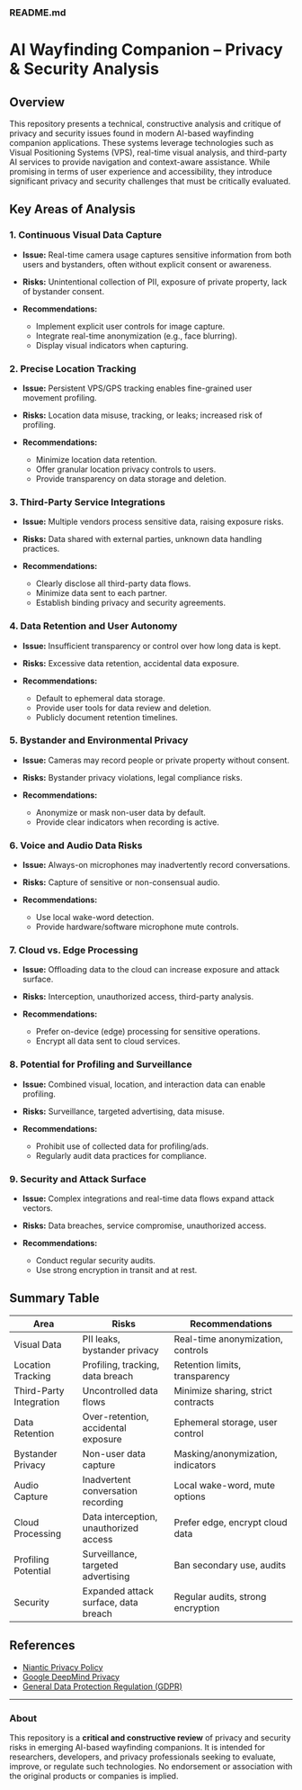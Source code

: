 ### README.md

# AI Wayfinding Companion – Privacy & Security Analysis

## Overview

This repository presents a technical, constructive analysis and critique of privacy and security issues found in modern AI-based wayfinding companion applications. These systems leverage technologies such as Visual Positioning Systems (VPS), real-time visual analysis, and third-party AI services to provide navigation and context-aware assistance. While promising in terms of user experience and accessibility, they introduce significant privacy and security challenges that must be critically evaluated.

## Key Areas of Analysis

### 1. Continuous Visual Data Capture

* **Issue:**
  Real-time camera usage captures sensitive information from both users and bystanders, often without explicit consent or awareness.
* **Risks:**
  Unintentional collection of PII, exposure of private property, lack of bystander consent.
* **Recommendations:**

  * Implement explicit user controls for image capture.
  * Integrate real-time anonymization (e.g., face blurring).
  * Display visual indicators when capturing.

### 2. Precise Location Tracking

* **Issue:**
  Persistent VPS/GPS tracking enables fine-grained user movement profiling.
* **Risks:**
  Location data misuse, tracking, or leaks; increased risk of profiling.
* **Recommendations:**

  * Minimize location data retention.
  * Offer granular location privacy controls to users.
  * Provide transparency on data storage and deletion.

### 3. Third-Party Service Integrations

* **Issue:**
  Multiple vendors process sensitive data, raising exposure risks.
* **Risks:**
  Data shared with external parties, unknown data handling practices.
* **Recommendations:**

  * Clearly disclose all third-party data flows.
  * Minimize data sent to each partner.
  * Establish binding privacy and security agreements.

### 4. Data Retention and User Autonomy

* **Issue:**
  Insufficient transparency or control over how long data is kept.
* **Risks:**
  Excessive data retention, accidental data exposure.
* **Recommendations:**

  * Default to ephemeral data storage.
  * Provide user tools for data review and deletion.
  * Publicly document retention timelines.

### 5. Bystander and Environmental Privacy

* **Issue:**
  Cameras may record people or private property without consent.
* **Risks:**
  Bystander privacy violations, legal compliance risks.
* **Recommendations:**

  * Anonymize or mask non-user data by default.
  * Provide clear indicators when recording is active.

### 6. Voice and Audio Data Risks

* **Issue:**
  Always-on microphones may inadvertently record conversations.
* **Risks:**
  Capture of sensitive or non-consensual audio.
* **Recommendations:**

  * Use local wake-word detection.
  * Provide hardware/software microphone mute controls.

### 7. Cloud vs. Edge Processing

* **Issue:**
  Offloading data to the cloud can increase exposure and attack surface.
* **Risks:**
  Interception, unauthorized access, third-party analysis.
* **Recommendations:**

  * Prefer on-device (edge) processing for sensitive operations.
  * Encrypt all data sent to cloud services.

### 8. Potential for Profiling and Surveillance

* **Issue:**
  Combined visual, location, and interaction data can enable profiling.
* **Risks:**
  Surveillance, targeted advertising, data misuse.
* **Recommendations:**

  * Prohibit use of collected data for profiling/ads.
  * Regularly audit data practices for compliance.

### 9. Security and Attack Surface

* **Issue:**
  Complex integrations and real-time data flows expand attack vectors.
* **Risks:**
  Data breaches, service compromise, unauthorized access.
* **Recommendations:**

  * Conduct regular security audits.
  * Use strong encryption in transit and at rest.

## Summary Table

| Area                    | Risks                                  | Recommendations                    |
| ----------------------- | -------------------------------------- | ---------------------------------- |
| Visual Data             | PII leaks, bystander privacy           | Real-time anonymization, controls  |
| Location Tracking       | Profiling, tracking, data breach       | Retention limits, transparency     |
| Third-Party Integration | Uncontrolled data flows                | Minimize sharing, strict contracts |
| Data Retention          | Over-retention, accidental exposure    | Ephemeral storage, user control    |
| Bystander Privacy       | Non-user data capture                  | Masking/anonymization, indicators  |
| Audio Capture           | Inadvertent conversation recording     | Local wake-word, mute options      |
| Cloud Processing        | Data interception, unauthorized access | Prefer edge, encrypt cloud data    |
| Profiling Potential     | Surveillance, targeted advertising     | Ban secondary use, audits          |
| Security                | Expanded attack surface, data breach   | Regular audits, strong encryption  |

## References

* [Niantic Privacy Policy](https://nianticlabs.com/privacy/)
* [Google DeepMind Privacy](https://deepmind.com/privacy)
* [General Data Protection Regulation (GDPR)](https://gdpr.eu/)

---

### About

This repository is a **critical and constructive review** of privacy and security risks in emerging AI-based wayfinding companions. It is intended for researchers, developers, and privacy professionals seeking to evaluate, improve, or regulate such technologies.
No endorsement or association with the original products or companies is implied.

